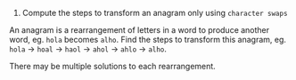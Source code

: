 1. Compute the steps to transform an anagram only using `character swaps`

An anagram is a rearrangement of letters in a word to produce another word, eg. `hola` becomes `alho`. Find the steps to transform this anagram, eg. `hola` -> `hoal` -> `haol` -> `ahol` -> `ahlo` -> `alho`.

There may be multiple solutions to each rearrangement.